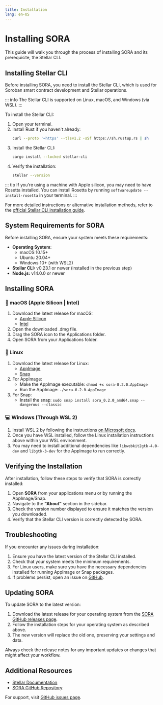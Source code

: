 ```yaml
---
title: Installation
lang: en-US
---
```


# Installing SORA

This guide will walk you through the process of installing SORA and its prerequisite, the Stellar CLI.

## Installing Stellar CLI

Before installing SORA, you need to install the Stellar CLI, which is used for Soroban smart contract development and Stellar operations.

::: info
The Stellar CLI is supported on Linux, macOS, and Windows (via WSL).
:::

To install the Stellar CLI:

1. Open your terminal.
2. Install Rust if you haven't already:
   ```sh
   curl --proto '=https' --tlsv1.2 -sSf https://sh.rustup.rs | sh
   ```
3. Install the Stellar CLI:
   ```sh
   cargo install --locked stellar-cli
   ```
4. Verify the installation:
   ```sh
   stellar --version
   ```

::: tip
If you're using a machine with Apple silicon, you may need to have Rosetta installed. You can install Rosetta by running `softwareupdate --install-rosetta` in your terminal.
:::

For more detailed instructions or alternative installation methods, refer to the [official Stellar CLI installation guide](https://developers.stellar.org/docs/tools/stellar-cli/).

## System Requirements for SORA

Before installing SORA, ensure your system meets these requirements:

* **Operating System:**
  * macOS 10.15+
  * Ubuntu 20.04+
  * Windows 10+ (with WSL2)
* **Stellar CLI:** v0.23.1 or newer (installed in the previous step)
* **Node.js:** v14.0.0 or newer

## Installing SORA

### 🍎 macOS (Apple Silicon | Intel)

1. Download the latest release for macOS:
   * [Apple Silicon](https://github.com/tolgayayci/sora/releases/download/v0.2.2/sora-0.2.2-arm64.dmg)
   * [Intel](https://github.com/tolgayayci/sora/releases/download/v0.2.2/sora-0.2.2-universal.dmg)
2. Open the downloaded .dmg file.
3. Drag the SORA icon to the Applications folder.
4. Open SORA from your Applications folder.

### 🐧 Linux

1. Download the latest release for Linux:
   * [AppImage](https://github.com/tolgayayci/sora/releases/download/v0.2.2/sora-0.2.2.AppImage)
   * [Snap](https://github.com/tolgayayci/sora/releases/download/v0.2.2/sora_0.2.2_amd64.snap)
2. For AppImage:
   * Make the AppImage executable: `chmod +x sora-0.2.0.AppImage`
   * Run the AppImage: `./sora-0.2.0.AppImage`
3. For Snap:
   * Install the snap: `sudo snap install sora_0.2.0_amd64.snap --dangerous --classic`

### 💻 Windows (Through WSL 2)

1. Install WSL 2 by following the instructions [on Microsoft docs](https://learn.microsoft.com/en-us/windows/wsl/install).
2. Once you have WSL installed, follow the Linux installation instructions above within your WSL environment.
3. You may need to install additional dependencies like `libwebkit2gtk-4.0-dev` and `libgtk-3-dev` for the AppImage to run correctly.

## Verifying the Installation

After installation, follow these steps to verify that SORA is correctly installed:

1. Open **SORA** from your applications menu or by running the AppImage/Snap.
2. Navigate to the **"About"** section in the sidebar.
3. Check the version number displayed to ensure it matches the version you downloaded.
4. Verify that the Stellar CLI version is correctly detected by SORA.

## Troubleshooting

If you encounter any issues during installation:

1. Ensure you have the latest version of the Stellar CLI installed.
2. Check that your system meets the minimum requirements.
3. For Linux users, make sure you have the necessary dependencies installed for running AppImage or Snap packages.
4. If problems persist, open an issue on [GitHub](https://github.com/tolgayayci/sora/issues).

## Updating SORA

To update SORA to the latest version:

1. Download the latest release for your operating system from the [SORA GitHub releases page](https://github.com/tolgayayci/sora/releases).
2. Follow the installation steps for your operating system as described above.
3. The new version will replace the old one, preserving your settings and data.

Always check the release notes for any important updates or changes that might affect your workflow.

## Additional Resources

* [Stellar Documentation](https://developers.stellar.org/docs/)
* [SORA GitHub Repository](https://github.com/tolgayayci/sora)

For support, visit [GitHub issues page](https://github.com/tolgayayci/sora/issues).